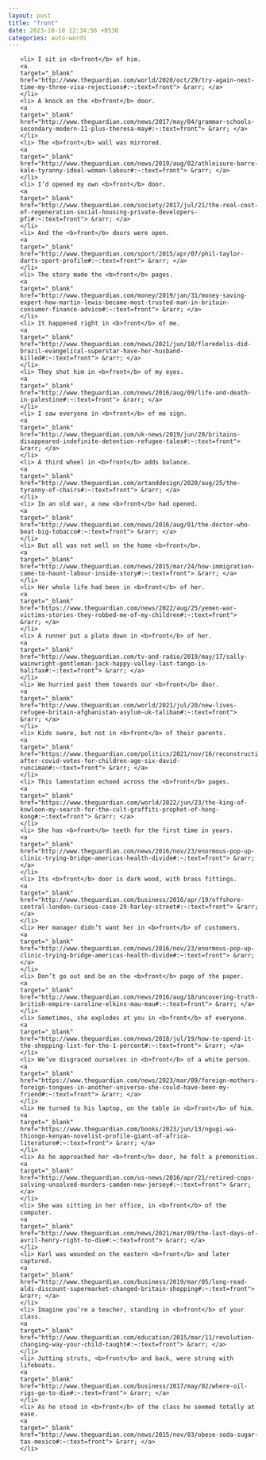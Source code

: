 ```yaml
---
layout: post
title: "front"
date: 2023-10-10 12:34:56 +0530
categories: auto-words
---
```

<ol>

    <li> I sit in <b>front</b> of him.
    <a 
    target="_blank" 
    href="http://www.theguardian.com/world/2020/oct/29/try-again-next-time-my-three-visa-rejections#:~:text=front"> &rarr; </a>
    </li>
    <li> A knock on the <b>front</b> door.
    <a 
    target="_blank" 
    href="http://www.theguardian.com/news/2017/may/04/grammar-schools-secondary-modern-11-plus-theresa-may#:~:text=front"> &rarr; </a>
    </li>
    <li> The <b>front</b> wall was mirrored.
    <a 
    target="_blank" 
    href="http://www.theguardian.com/news/2019/aug/02/athleisure-barre-kale-tyranny-ideal-woman-labour#:~:text=front"> &rarr; </a>
    </li>
    <li> I’d opened my own <b>front</b> door.
    <a 
    target="_blank" 
    href="http://www.theguardian.com/society/2017/jul/21/the-real-cost-of-regeneration-social-housing-private-developers-pfi#:~:text=front"> &rarr; </a>
    </li>
    <li> And the <b>front</b> doors were open.
    <a 
    target="_blank" 
    href="http://www.theguardian.com/sport/2015/apr/07/phil-taylor-darts-sport-profile#:~:text=front"> &rarr; </a>
    </li>
    <li> The story made the <b>front</b> pages.
    <a 
    target="_blank" 
    href="http://www.theguardian.com/money/2019/jan/31/money-saving-expert-how-martin-lewis-became-most-trusted-man-in-britain-consumer-finance-advice#:~:text=front"> &rarr; </a>
    </li>
    <li> It happened right in <b>front</b> of me.
    <a 
    target="_blank" 
    href="http://www.theguardian.com/news/2021/jun/10/floredelis-did-brazil-evangelical-superstar-have-her-husband-killed#:~:text=front"> &rarr; </a>
    </li>
    <li> They shot him in <b>front</b> of my eyes.
    <a 
    target="_blank" 
    href="http://www.theguardian.com/news/2016/aug/09/life-and-death-in-palestine#:~:text=front"> &rarr; </a>
    </li>
    <li> I saw everyone in <b>front</b> of me sign.
    <a 
    target="_blank" 
    href="http://www.theguardian.com/uk-news/2019/jun/28/britains-disappeared-indefinite-detention-refugee-tales#:~:text=front"> &rarr; </a>
    </li>
    <li> A third wheel in <b>front</b> adds balance.
    <a 
    target="_blank" 
    href="http://www.theguardian.com/artanddesign/2020/aug/25/the-tyranny-of-chairs#:~:text=front"> &rarr; </a>
    </li>
    <li> In an old war, a new <b>front</b> had opened.
    <a 
    target="_blank" 
    href="http://www.theguardian.com/news/2016/aug/01/the-doctor-who-beat-big-tobacco#:~:text=front"> &rarr; </a>
    </li>
    <li> But all was not well on the home <b>front</b>.
    <a 
    target="_blank" 
    href="http://www.theguardian.com/news/2015/mar/24/how-immigration-came-to-haunt-labour-inside-story#:~:text=front"> &rarr; </a>
    </li>
    <li> Her whole life had been in <b>front</b> of her.
    <a 
    target="_blank" 
    href="https://www.theguardian.com/news/2022/aug/25/yemen-war-victims-stories-they-robbed-me-of-my-children#:~:text=front"> &rarr; </a>
    </li>
    <li> A runner put a plate down in <b>front</b> of her.
    <a 
    target="_blank" 
    href="http://www.theguardian.com/tv-and-radio/2019/may/17/sally-wainwright-gentleman-jack-happy-valley-last-tango-in-halifax#:~:text=front"> &rarr; </a>
    </li>
    <li> We hurried past them towards our <b>front</b> door.
    <a 
    target="_blank" 
    href="http://www.theguardian.com/world/2021/jul/20/new-lives-refugee-britain-afghanistan-asylum-uk-taliban#:~:text=front"> &rarr; </a>
    </li>
    <li> Kids swore, but not in <b>front</b> of their parents.
    <a 
    target="_blank" 
    href="https://www.theguardian.com/politics/2021/nov/16/reconstruction-after-covid-votes-for-children-age-six-david-runciman#:~:text=front"> &rarr; </a>
    </li>
    <li> This lamentation echoed across the <b>front</b> pages.
    <a 
    target="_blank" 
    href="https://www.theguardian.com/world/2022/jun/23/the-king-of-kowloon-my-search-for-the-cult-graffiti-prophet-of-hong-kong#:~:text=front"> &rarr; </a>
    </li>
    <li> She has <b>front</b> teeth for the first time in years.
    <a 
    target="_blank" 
    href="http://www.theguardian.com/news/2016/nov/23/enormous-pop-up-clinic-trying-bridge-americas-health-divide#:~:text=front"> &rarr; </a>
    </li>
    <li> Its <b>front</b> door is dark wood, with brass fittings.
    <a 
    target="_blank" 
    href="http://www.theguardian.com/business/2016/apr/19/offshore-central-london-curious-case-29-harley-street#:~:text=front"> &rarr; </a>
    </li>
    <li> Her manager didn’t want her in <b>front</b> of customers.
    <a 
    target="_blank" 
    href="http://www.theguardian.com/news/2016/nov/23/enormous-pop-up-clinic-trying-bridge-americas-health-divide#:~:text=front"> &rarr; </a>
    </li>
    <li> Don’t go out and be on the <b>front</b> page of the paper.
    <a 
    target="_blank" 
    href="http://www.theguardian.com/news/2016/aug/18/uncovering-truth-british-empire-caroline-elkins-mau-mau#:~:text=front"> &rarr; </a>
    </li>
    <li> Sometimes, she explodes at you in <b>front</b> of everyone.
    <a 
    target="_blank" 
    href="http://www.theguardian.com/news/2018/jul/19/how-to-spend-it-the-shopping-list-for-the-1-percent#:~:text=front"> &rarr; </a>
    </li>
    <li> We’ve disgraced ourselves in <b>front</b> of a white person.
    <a 
    target="_blank" 
    href="https://www.theguardian.com/news/2023/mar/09/foreign-mothers-foreign-tongues-in-another-universe-she-could-have-been-my-friend#:~:text=front"> &rarr; </a>
    </li>
    <li> He turned to his laptop, on the table in <b>front</b> of him.
    <a 
    target="_blank" 
    href="https://www.theguardian.com/books/2023/jun/13/ngugi-wa-thiongo-kenyan-novelist-profile-giant-of-africa-literature#:~:text=front"> &rarr; </a>
    </li>
    <li> As he approached her <b>front</b> door, he felt a premonition.
    <a 
    target="_blank" 
    href="http://www.theguardian.com/us-news/2016/apr/21/retired-cops-solving-unsolved-murders-camden-new-jersey#:~:text=front"> &rarr; </a>
    </li>
    <li> She was sitting in her office, in <b>front</b> of the computer.
    <a 
    target="_blank" 
    href="http://www.theguardian.com/news/2021/mar/09/the-last-days-of-avril-henry-right-to-die#:~:text=front"> &rarr; </a>
    </li>
    <li> Karl was wounded on the eastern <b>front</b> and later captured.
    <a 
    target="_blank" 
    href="http://www.theguardian.com/business/2019/mar/05/long-read-aldi-discount-supermarket-changed-britain-shopping#:~:text=front"> &rarr; </a>
    </li>
    <li> Imagine you’re a teacher, standing in <b>front</b> of your class.
    <a 
    target="_blank" 
    href="http://www.theguardian.com/education/2015/mar/11/revolution-changing-way-your-child-taught#:~:text=front"> &rarr; </a>
    </li>
    <li> Jutting struts, <b>front</b> and back, were strung with lifeboats.
    <a 
    target="_blank" 
    href="http://www.theguardian.com/business/2017/may/02/where-oil-rigs-go-to-die#:~:text=front"> &rarr; </a>
    </li>
    <li> As he stood in <b>front</b> of the class he seemed totally at ease.
    <a 
    target="_blank" 
    href="http://www.theguardian.com/news/2015/nov/03/obese-soda-sugar-tax-mexico#:~:text=front"> &rarr; </a>
    </li>